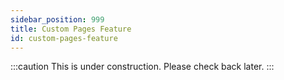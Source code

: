 ```yaml
---
sidebar_position: 999
title: Custom Pages Feature
id: custom-pages-feature
---
```


:::caution
This is under construction. Please check back later.
:::